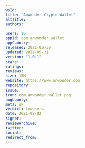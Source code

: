 ```yaml
---
wsId: 
title: "Anwonder Crypto Wallet"
altTitle: 
authors:

users: 10
appId: com.anwonder.wallet
appCountry: 
released: 2021-05-30
updated: 2021-05-31
version: "1.0.1"
stars: 
ratings: 
reviews: 
size: 15M
website: https://www.anwonder.com
repository: 
issue: 
icon: com.anwonder.wallet.png
bugbounty: 
meta: ok
verdict: fewusers
date: 2021-08-02
signer: 
reviewArchive:
twitter: 
social:
redirect_from:
---
```


